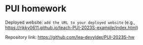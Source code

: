 # PUI homework

Deployed website: `add the URL to your deployed website` (e.g., https://rikky0611.github.io/teach-PUI-2023S-example/index.html)

Repository link: https://github.com/lea-devylder/PUI-2023S-hw
